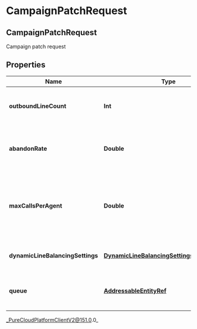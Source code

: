 # CampaignPatchRequest

## CampaignPatchRequest
Campaign patch request

## Properties

|Name | Type | Description | Notes|
|------------ | ------------- | ------------- | -------------|
| **outboundLineCount** | **Int** | The number of outbound lines to be concurrently dialed. | [optional] |
| **abandonRate** | **Double** | The targeted compliance abandon rate percentage | [optional] |
| **maxCallsPerAgent** | **Double** | The maximum number of calls that can be placed per agent on this campaign | [optional] |
| **dynamicLineBalancingSettings** | [**DynamicLineBalancingSettingsPatchRequest**](DynamicLineBalancingSettingsPatchRequest) | Dynamic line balancing settings | [optional] |
| **queue** | [**AddressableEntityRef**](AddressableEntityRef) | The Queue for this Campaign to route calls to. | [optional] |



_PureCloudPlatformClientV2@151.0.0_
